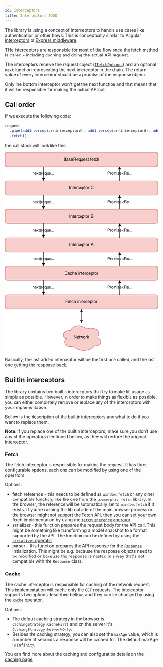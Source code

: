 ```yaml
---
id: interceptors
title: Interceptors TODO
---
```


The library is using a concept of interceptors to handle use cases like authentication or other flows. This is conceptually similar to [Angular interceptors](https://angular.io/api/common/http/HttpInterceptor) or [Express middleware](https://expressjs.com/en/guide/using-middleware.html).

THe interceptors are responsible for most of the flow once the fetch method is called - including caching and doing the actual API request.

The interceptors receive the request object ([`IFetchOptions`](./typescript-ionterfaces#ifetchoptions)) and an optional `next` function representing the next interceptor in the chain. The return value of every interceptor should be a promise of the response object.

Only the bottom interceptor won't get the next function and that means that it will be responsible for making the actual API call.

## Call order

If we execute the following code:

```typescript
request
  .pipe(addInterceptor(interceptorA), addInterceptor(interceptorB), addInterceptor(interceptorC))
  .fetch();
```

the call stack will look like this:

![Interceptor stacking diagram](../assets/datx-network-interceptors.svg)

Basically, the last added interceptor will be the first one called, and the last one getting the response back.

## Builtin interceptors

The library contains two builtin interceptors that try to make lib usage as simple as possible. However, in order to make things as flexible as possible, you can either completely remove or replace any of the interceptors with your implementation.

Bellow is the description of the builtin interceptors and what to do if you want to replace them.

**Note:** If you replace one of the builtin interceptors, make sure you don't use any of the operators mentioned bellow, as they will restore the original interceptor.

### Fetch

The fetch interceptor is responsible for making the request. It has three configurable options, each one can be modified by using one of the operators.

Options:

- fetch reference - this needs to be defined as `window.fetch` or any other compatible function, like the one from the `isomorphic-fetch` library. In the browser, the reference will be automatically set to `window.fetch` if it exists. If you're running the lib outside of the main browser process or the browser might not support the Fetch API, then you can set your own fetch implementation by using the [`fetchReference` operator](./operators#fetchreference).
- serializer - this function prepares the request body for the API call. This might be something like transforming a model snapshot to a format supported by the API. The function can be defined by using the [`serializer` operator](./operators#serializer)
- parser - this function prepares the API response for the [`Response`](./response) initialization. This might be e.g. because the response objects need to be modified or because the response is nested in a way that's not compatible with the `Response` class.

### Cache

The cache interceptor is responsible for caching of the network request. This implementation will cache only the `GET` requests. The interceptor supports two options described bellow, and they can be changed by using the [`cache` operator](./operators#cache).

Options:

- The default caching strategy in the browser is `CachingStrategy.CacheFirst` and on the server it's `CachingStrategy.NetworkOnly`.
- Besides the caching strategy, you can also set the `maxAge` value, which is a number of seconds a response will be cached for. The default maxAge is `Infinity`.

You can find more about the caching and configuration details on the [caching page](./caching).
